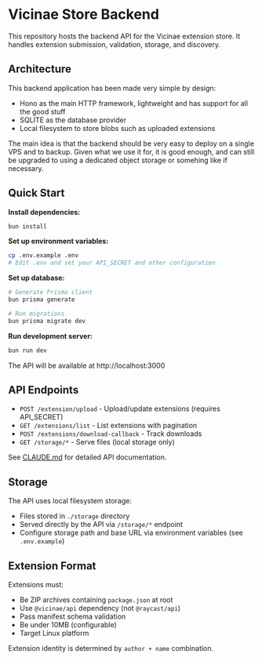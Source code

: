 # Vicinae Store Backend

This repository hosts the backend API for the Vicinae extension store. It handles extension submission, validation, storage, and discovery.

## Architecture 

This backend application has been made very simple by design:
- Hono as the main HTTP framework, lightweight and has support for all the good stuff
- SQLITE as the database provider
- Local filesystem to store blobs such as uploaded extensions

The main idea is that the backend should be very easy to deploy on a single VPS and to backup.
Given what we use it for, it is good enough, and can still be upgraded to using a dedicated object storage or somehing like if necessary.

## Quick Start

**Install dependencies:**
```sh
bun install
```

**Set up environment variables:**
```sh
cp .env.example .env
# Edit .env and set your API_SECRET and other configuration
```

**Set up database:**
```sh
# Generate Prisma client
bun prisma generate

# Run migrations
bun prisma migrate dev
```

**Run development server:**
```sh
bun run dev
```

The API will be available at http://localhost:3000

## API Endpoints

- `POST /extension/upload` - Upload/update extensions (requires API_SECRET)
- `GET /extensions/list` - List extensions with pagination
- `POST /extensions/download-callback` - Track downloads
- `GET /storage/*` - Serve files (local storage only)

See [CLAUDE.md](./CLAUDE.md) for detailed API documentation.

## Storage

The API uses local filesystem storage:
- Files stored in `./storage` directory
- Served directly by the API via `/storage/*` endpoint
- Configure storage path and base URL via environment variables (see `.env.example`)

## Extension Format

Extensions must:
- Be ZIP archives containing `package.json` at root
- Use `@vicinae/api` dependency (not `@raycast/api`)
- Pass manifest schema validation
- Be under 10MB (configurable)
- Target Linux platform

Extension identity is determined by `author + name` combination.
